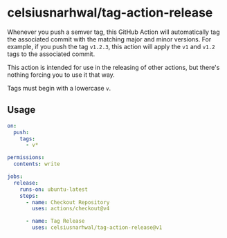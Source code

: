 # celsiusnarhwal/tag-action-release

Whenever you push a semver tag, this GitHub Action will automatically tag the associated commit with the matching major
and minor versions. For example, if you push the tag `v1.2.3`, this action will apply the `v1` and `v1.2` 
tags to the associated commit.

This action is intended for use in the releasing of other actions, but there's nothing forcing you to use it that way.

Tags must begin with a lowercase `v`.

## Usage

```yaml
on:
  push:
    tags:
      - v*

permissions:
  contents: write

jobs:
  release:
    runs-on: ubuntu-latest
    steps:
      - name: Checkout Repository
        uses: actions/checkout@v4

      - name: Tag Release
        uses: celsiusnarhwal/tag-action-release@v1
```


